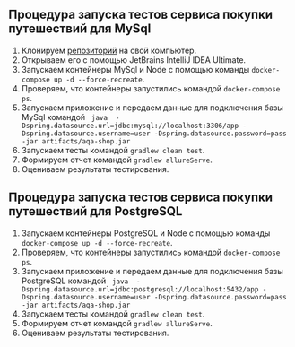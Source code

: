 ## Процедура запуска тестов сервиса покупки путешествий для MySql
1. Клонируем [репозиторий](https://github.com/balrom1981/Diplom) на свой компьютер.
1. Открываем его с помощью JetBrains IntelliJ IDEA Ultimate.
1. Запускаем контейнеры MySql и Node c помощью команды 
``` docker-compose up -d --force-recreate ```.
1. Проверяем, что контейнеры запустились командой ``` docker-compose ps ```.
1. Запускаем приложение и передаем данные для подключения базы MySql командой
   ``` java  -Dspring.datasource.url=jdbc:mysql://localhost:3306/app -Dspring.datasource.username=user -Dspring.datasource.password=pass -jar artifacts/aqa-shop.jar```   
1. Запускаем тесты командой 
``` gradlew clean test ```.
1. Формируем отчет командой ``` gradlew allureServe ```.
1. Оцениваем результаты тестирования.

## Процедура запуска тестов сервиса покупки путешествий для PostgreSQL
1. Запускаем контейнеры PostgreSQL и Node c помощью команды
   ``` docker-compose up -d --force-recreate ```.
1. Проверяем, что контейнеры запустились командой ``` docker-compose ps ```.
1. Запускаем приложение и передаем данные для подключения базы PostgreSQL командой
   ``` java  -Dspring.datasource.url=jdbc:postgresql://localhost:5432/app -Dspring.datasource.username=user -Dspring.datasource.password=pass -jar artifacts/aqa-shop.jar```
1. Запускаем тесты командой
   ``` gradlew clean test ```.
1. Формируем отчет командой ``` gradlew allureServe ```.
1. Оцениваем результаты тестирования.
